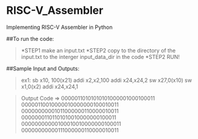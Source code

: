 # RISC-V_Assembler
Implementing RISC-V Assembler in Python

##To run the code:
>*STEP1 make an input.txt 
>*STEP2 copy to the directory of the input.txt to the interger input_data_dir in the code
>*STEP2 RUN!

##Sample Input and Outputs:
>ex1:
>sb x10, 100(x21)
>addi x2,x2,100
>addi x24,x24,2
>sw x27,0(x10)
>sw x1,0(x2)
>addi x24,x24,1

>Output Code => 
>00000110101010101000001000100011
>00000110010000010000000100010011
>00000000001011000000110000010011
>00000001101101010010000000100011
>00000000000100010010000000100011
>00000000000111000000110000010011

